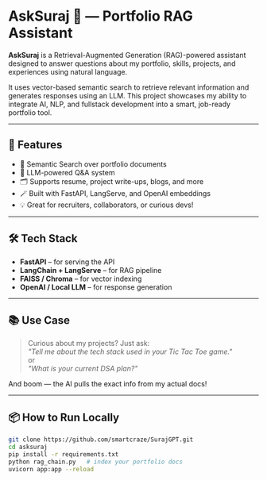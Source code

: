 # AskSuraj 🤖 — Portfolio RAG Assistant

**AskSuraj** is a Retrieval-Augmented Generation (RAG)-powered assistant designed to answer questions about my portfolio, skills, projects, and experiences using natural language.

It uses vector-based semantic search to retrieve relevant information and generates responses using an LLM. This project showcases my ability to integrate AI, NLP, and fullstack development into a smart, job-ready portfolio tool.

---

## 🚀 Features

- 🔎 Semantic Search over portfolio documents
- 🧠 LLM-powered Q&A system
- 🗂️ Supports resume, project write-ups, blogs, and more
- 🪄 Built with FastAPI, LangServe, and OpenAI embeddings
- 💡 Great for recruiters, collaborators, or curious devs!

---

## 🛠️ Tech Stack

- **FastAPI** – for serving the API
- **LangChain + LangServe** – for RAG pipeline
- **FAISS / Chroma** – for vector indexing
- **OpenAI / Local LLM** – for response generation


---

## 📚 Use Case

> Curious about my projects? Just ask:  
> _"Tell me about the tech stack used in your Tic Tac Toe game."_  
> or  
> _"What is your current DSA plan?"_  

And boom — the AI pulls the exact info from my actual docs!

---

## 📦 How to Run Locally

```bash
git clone https://github.com/smartcraze/SurajGPT.git
cd asksuraj
pip install -r requirements.txt
python rag_chain.py   # index your portfolio docs
uvicorn app:app --reload
